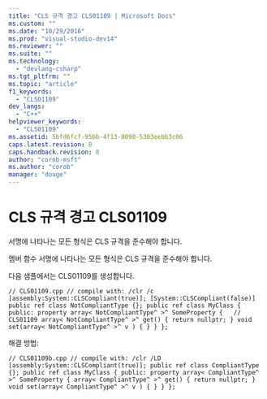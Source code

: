 ```yaml
---
title: "CLS 규격 경고 CLS01109 | Microsoft Docs"
ms.custom: ""
ms.date: "10/29/2016"
ms.prod: "visual-studio-dev14"
ms.reviewer: ""
ms.suite: ""
ms.technology: 
  - "devlang-csharp"
ms.tgt_pltfrm: ""
ms.topic: "article"
f1_keywords: 
  - "CLS01109"
dev_langs: 
  - "C++"
helpviewer_keywords: 
  - "CLS01109"
ms.assetid: 5bfd6fcf-95bb-4f13-8090-5303eebb3c06
caps.latest.revision: 8
caps.handback.revision: 8
author: "corob-msft"
ms.author: "corob"
manager: "douge"
---
```

# CLS 규격 경고 CLS01109
서명에 나타나는 모든 형식은 CLS 규격을 준수해야 합니다.  
  
 멤버 함수 서명에 나타나는 모든 형식은 CLS 규격을 준수해야 합니다.  
  
 다음 샘플에서는 CLS01109를 생성합니다.  
  
```  
// CLS01109.cpp // compile with: /clr /c [assembly:System::CLSCompliant(true)]; [System::CLSCompliant(false)] public ref class NotCompliantType {}; public ref class MyClass { public: property array< NotCompliantType^ >^ SomeProperty {   // CLS01109 array< NotCompliantType^ >^ get() { return nullptr; } void set(array< NotCompliantType^ >^ v ) { } } };  
```  
  
 해결 방법:  
  
```  
// CLS01109b.cpp // compile with: /clr /LD [assembly:System::CLSCompliant(true)]; public ref class CompliantType {}; public ref class MyClass { public: property array< CompliantType^ >^ SomeProperty { array< CompliantType^ >^ get() { return nullptr; } void set(array< CompliantType^ >^ v ) { } } };  
```